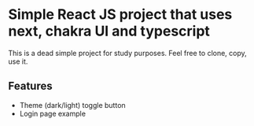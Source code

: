 # Simple React JS project that uses next, chakra UI and typescript
This is a dead simple project for study purposes. Feel free to clone, copy, use it.

## Features

- Theme (dark/light) toggle button
- Login page example
